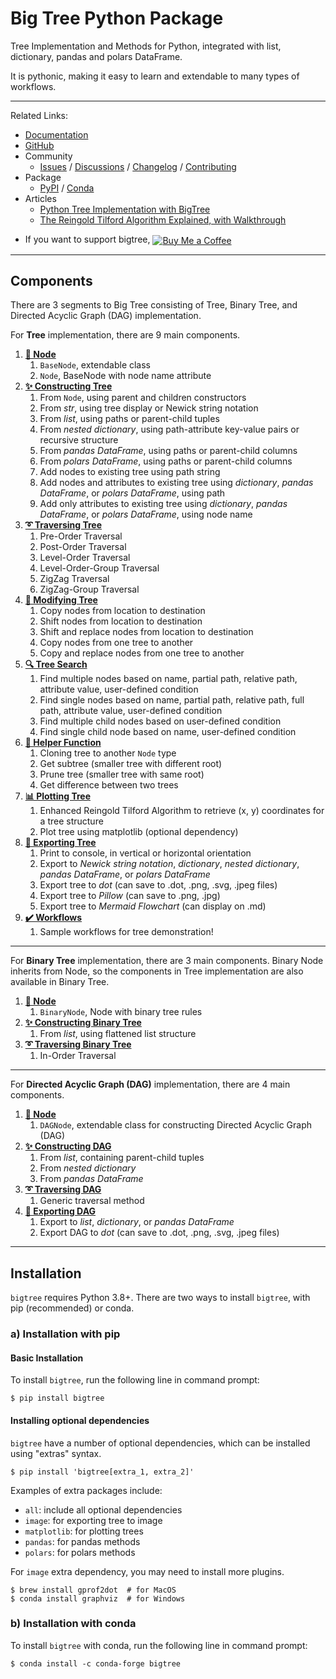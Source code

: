 # Big Tree Python Package

Tree Implementation and Methods for Python, integrated with list, dictionary, pandas and polars DataFrame.

It is pythonic, making it easy to learn and extendable to many types of workflows.

----

Related Links:
- [Documentation](https://bigtree.readthedocs.io/)
- [GitHub](https://github.com/kayjan/bigtree/)
- Community
  - [Issues](https://github.com/kayjan/bigtree/issues)
  / [Discussions](https://github.com/kayjan/bigtree/discussions)
  / [Changelog](https://github.com/kayjan/bigtree/blob/master/CHANGELOG.md)
  / [Contributing](https://bigtree.readthedocs.io/en/stable/home/contributing/)
- Package
  - [PyPI](https://pypi.org/project/bigtree/)
  / [Conda](https://anaconda.org/conda-forge/bigtree)
- Articles
  - [Python Tree Implementation with BigTree](https://towardsdatascience.com/python-tree-implementation-with-bigtree-13cdabd77adc#245a-94ae81f0b3f1)
  - [The Reingold Tilford Algorithm Explained, with Walkthrough](https://towardsdatascience.com/reingold-tilford-algorithm-explained-with-walkthrough-be5810e8ed93?sk=2db8e10398cee76c486c4b06b0b33322)
- <div><p>If you want to support bigtree, <a href="https://www.buymeacoffee.com/kayjan"><img src="https://img.shields.io/badge/Buy_Me_A_Coffee-FFDD00?style=for-the-badge&logo=buy-me-a-coffee&logoColor=black" alt="Buy Me a Coffee" style="vertical-align:middle"></a></p></div>

-----

## Components
There are 3 segments to Big Tree consisting of Tree, Binary Tree, and Directed Acyclic Graph (DAG) implementation.

For **Tree** implementation, there are 9 main components.

1. [**🌺 Node**](https://bigtree.readthedocs.io/en/stable/bigtree/node/node)
   1. ``BaseNode``, extendable class
   2. ``Node``, BaseNode with node name attribute
2. [**✨ Constructing Tree**](https://bigtree.readthedocs.io/en/stable/bigtree/tree/construct/)
   1. From `Node`, using parent and children constructors
   2. From *str*, using tree display or Newick string notation
   3. From *list*, using paths or parent-child tuples
   4. From *nested dictionary*, using path-attribute key-value pairs or recursive structure
   5. From *pandas DataFrame*, using paths or parent-child columns
   6. From *polars DataFrame*, using paths or parent-child columns
   7. Add nodes to existing tree using path string
   8. Add nodes and attributes to existing tree using *dictionary*, *pandas DataFrame*, or *polars DataFrame*, using path
   9. Add only attributes to existing tree using *dictionary*, *pandas DataFrame*, or *polars DataFrame*, using node name
3. [**➰ Traversing Tree**](https://bigtree.readthedocs.io/en/stable/bigtree/utils/iterators/)
   1. Pre-Order Traversal
   2. Post-Order Traversal
   3. Level-Order Traversal
   4. Level-Order-Group Traversal
   5. ZigZag Traversal
   6. ZigZag-Group Traversal
4. [**📝 Modifying Tree**](https://bigtree.readthedocs.io/en/stable/bigtree/tree/modify/)
   1. Copy nodes from location to destination
   2. Shift nodes from location to destination
   3. Shift and replace nodes from location to destination
   4. Copy nodes from one tree to another
   5. Copy and replace nodes from one tree to another
5. [**🔍 Tree Search**](https://bigtree.readthedocs.io/en/stable/bigtree/tree/search/)
   1. Find multiple nodes based on name, partial path, relative path, attribute value, user-defined condition
   2. Find single nodes based on name, partial path, relative path, full path, attribute value, user-defined condition
   3. Find multiple child nodes based on user-defined condition
   4. Find single child node based on name, user-defined condition
6. [**🔧 Helper Function**](https://bigtree.readthedocs.io/en/stable/bigtree/tree/helper/)
   1. Cloning tree to another `Node` type
   2. Get subtree (smaller tree with different root)
   3. Prune tree (smaller tree with same root)
   4. Get difference between two trees
7. [**📊 Plotting Tree**](https://bigtree.readthedocs.io/en/stable/bigtree/utils/plot/)
   1. Enhanced Reingold Tilford Algorithm to retrieve (x, y) coordinates for a tree structure
   2. Plot tree using matplotlib (optional dependency)
8. [**🔨 Exporting Tree**](https://bigtree.readthedocs.io/en/stable/bigtree/tree/export/)
   1. Print to console, in vertical or horizontal orientation
   2. Export to *Newick string notation*, *dictionary*, *nested dictionary*, *pandas DataFrame*, or *polars DataFrame*
   3. Export tree to *dot* (can save to .dot, .png, .svg, .jpeg files)
   4. Export tree to *Pillow* (can save to .png, .jpg)
   5. Export tree to *Mermaid Flowchart* (can display on .md)
9. [**✔️ Workflows**](https://bigtree.readthedocs.io/en/stable/bigtree/workflows/app_todo)
   1. Sample workflows for tree demonstration!

--------

For **Binary Tree** implementation, there are 3 main components.
Binary Node inherits from Node, so the components in Tree implementation are also available in Binary Tree.

1. [**🌿 Node**](https://bigtree.readthedocs.io/en/stable/bigtree/node/binarynode)
   1. ``BinaryNode``, Node with binary tree rules
2. [**✨ Constructing Binary Tree**](https://bigtree.readthedocs.io/en/stable/bigtree/binarytree/construct/)
   1. From *list*, using flattened list structure
3. [**➰ Traversing Binary Tree**](https://bigtree.readthedocs.io/en/stable/bigtree/utils/iterators/)
   1. In-Order Traversal

-----

For **Directed Acyclic Graph (DAG)** implementation, there are 4 main components.

1. [**🌼 Node**](https://bigtree.readthedocs.io/en/stable/bigtree/node/dagnode)
   1. ``DAGNode``, extendable class for constructing Directed Acyclic Graph (DAG)
2. [**✨ Constructing DAG**](https://bigtree.readthedocs.io/en/stable/bigtree/dag/construct/)
   1. From *list*, containing parent-child tuples
   2. From *nested dictionary*
   3. From *pandas DataFrame*
3. [**➰ Traversing DAG**](https://bigtree.readthedocs.io/en/stable/bigtree/utils/iterators/)
   1. Generic traversal method
4. [**🔨 Exporting DAG**](https://bigtree.readthedocs.io/en/stable/bigtree/dag/export/)
   1. Export to *list*, *dictionary*, or *pandas DataFrame*
   2. Export DAG to *dot* (can save to .dot, .png, .svg, .jpeg files)

-----

## Installation

`bigtree` requires Python 3.8+. There are two ways to install `bigtree`, with pip (recommended) or conda.

### a) Installation with pip

#### Basic Installation

To install `bigtree`, run the following line in command prompt:

```console
$ pip install bigtree
```

#### Installing optional dependencies

`bigtree` have a number of optional dependencies, which can be installed using "extras" syntax.

```console
$ pip install 'bigtree[extra_1, extra_2]'
```

Examples of extra packages include:

- `all`: include all optional dependencies
- `image`: for exporting tree to image
- `matplotlib`: for plotting trees
- `pandas`: for pandas methods
- `polars`: for polars methods

For `image` extra dependency, you may need to install more plugins.

```console
$ brew install gprof2dot  # for MacOS
$ conda install graphviz  # for Windows
```

### b) Installation with conda

To install `bigtree` with conda, run the following line in command prompt:

```console
$ conda install -c conda-forge bigtree
```

